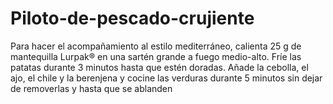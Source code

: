 # Piloto-de-pescado-crujiente
Para hacer el acompañamiento al estilo mediterráneo, calienta 25 g de mantequilla Lurpak® en una sartén grande a fuego medio-alto. Fríe las patatas durante 3 minutos hasta que estén doradas. Añade la cebolla, el ajo, el chile y la berenjena y cocine las verduras durante 5 minutos sin dejar de removerlas y hasta que se ablanden
